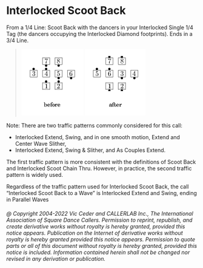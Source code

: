 
# Interlocked Scoot Back

From a 1/4 Line: Scoot Back with the dancers in your
Interlocked Single 1/4 Tag (the dancers occupying the Interlocked
Diamond footprints). Ends in a 3/4 Line.

> 
> ![alt](interlocked_scoot_back-1.png)
> ![alt](interlocked_scoot_back-2.png)
>

Note: There are two traffic patterns commonly considered for this call: 

- Interlocked Extend, Swing, and in one smooth motion, 
Extend and Center Wave Slither,
- Interlocked Extend, Swing & Slither, and As Couples Extend.

The first traffic pattern is more consistent with the definitions of 
Scoot Back and Interlocked Scoot Chain Thru. 
However, in practice, the second traffic pattern is widely used.

Regardless of the traffic pattern used for Interlocked Scoot Back, 
the call “Interlocked Scoot Back to a Wave” is 
Interlocked Extend and Swing, ending in Parallel Waves

###### @ Copyright 2004-2022 Vic Ceder and CALLERLAB Inc., The International Association of Square Dance Callers. Permission to reprint, republish, and create derivative works without royalty is hereby granted, provided this notice appears. Publication on the Internet of derivative works without royalty is hereby granted provided this notice appears. Permission to quote parts or all of this document without royalty is hereby granted, provided this notice is included. Information contained herein shall not be changed nor revised in any derivation or publication.
